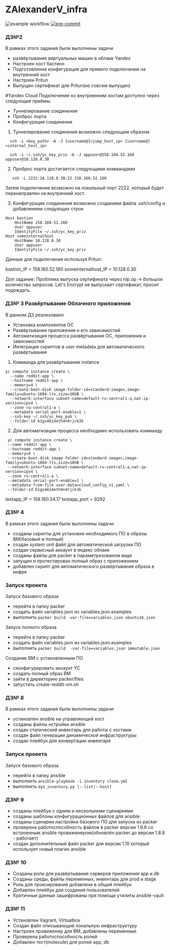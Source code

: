 # ZAlexanderV_infra
![example workflow](https://github.com/Otus-DevOps-2023-11/ZAlexanderV_infra/actions/workflows/run-tests.yml/badge.svg)
[![pre-commit](https://img.shields.io/badge/pre--commit-enabled-brightgreen?logo=pre-commit&logoColor=white)](https://github.com/pre-commit/pre-commit)
### ДЗ№2
В рамках этого задания были выполнены задачи
 - развёртывание виртуальных машин в облаке Yandex
 - Настроен хост бастион
 - Подготовленна конфигурация для прямого подключения на внутренний хост
 - Настроен Pritun
 - Выпущен сертификат для Pritun(не совсем выпущен)

#Yandex Cloud
Подключение ко внутрненним хостам доступно через следующие приёмы:
 - Туннелирование соединения
 - Проброс порта
 - Конфигурация соединения

 1. Туннелирование соединения возможно следующим образом
 ```
   ssh -i <key_path> -A -J [username@]<jump_host_ip> [username@]<internal_host_ip>

   ssh -i ~/.ssh/yc_key_priv -A -J appuser@158.160.52.160 appuser@10.128.0.30
 ```
 2. Проброс порта достигается следующими коммандами

```
   ssh -L 2222:10.128.0.30:22 158.160.52.160

```
  Затем подключение возможно на локальный порт 2222, который будет перенаправлен на внутренний хост.

 3. Конфигурация соединения возможно созданием файла .ssh/config и добавлением следующих строк
```
Host bastion
	HostName 158.160.52.160
	User appuser
	IdentityFile ~/.ssh/yc_key_priv
Host someinternalhost
	HostName 10.128.0.30
	User appuser
	IdentityFile ~/.ssh/yc_key_priv
```

Данные для подключения используя Pritun:

bastion_IP = 158.160.52.160
someinternalhost_IP = 10.128.0.30


Доп задание:
Проблема выпуска сертификата через nip.op -> большое количество запросов. Let's Encrypt не выпускает сертификат, просит подождать.


### ДЗ№ 3 Развёртывание Облачного приложения
В данном ДЗ реализовано
 - Установка компонентов ОС
 - Развёртывание приложения и его зависимостей
 - Автоматизиция процесса развёртывания ОС, приложения и зависимостей
 - Интеграция скриптов в user metadata для автоматического развёртывания

1. Комманда для развёртывания instance
```
yc compute instance create \
  --name reddit-app \
  --hostname reddit-app \
  --memory=4 \
  --create-boot-disk image-folder-id=standard-images,image-family=ubuntu-1604-lts,size=10GB \
  --network-interface subnet-name=default-ru-central1-a,nat-ip-version=ipv4 \
  --zone ru-central1-a \
  --metadata serial-port-enable=1 \
  --ssh-key ~/.ssh/yc_key_pub \
  --folder-id b1gs4m14eth4n4rjck3k
```

2. Для автоматизации процесса необходимо использовать комманду
```
 yc compute instance create \
 --name reddit-app \
 --hostname reddit-app \
 --memory=4 \
 --create-boot-disk image-folder-id=standard-images,image-family=ubuntu-1604-lts,size=10GB \
 --network-interface subnet-name=default-ru-central1-a,nat-ip-version=ipv4 \
 --zone ru-central1-a \
 --metadata serial-port-enable=1 \
 --metadata-from-file user-data=cloud_config_v1.yaml \
 --folder-id b1gs4m14eth4n4rjck3k

```

testapp_IP = 158.160.34.17
testapp_port = 9292


### ДЗ№ 4
В рамках этого задания были выполнены задачи:
 - созданы скрипты для установки необходимого ПО в образы ВМ(базовый и полный)
 - создан system unit файл для автоматической загрузки ПО
 - создан сервисный аккаунт в яндекс облаке
 - созданы файлы для packer в параметризованом виде
 - запущен и протестирован полный образ с приложением
 - добавлен скрипт для автоматического развёртывания образа в инфре

### Запуск проекта
Запуск базового образа
- перейти в папку packer
- создать файл variables.json из variables.json.examples
- выполнить ```packer build -var-file=variables.json ubuntu16.json```

Запуск полного образа
- перейти в папку packer
- создать файл variables.json из variables.json.examples
- выполнить  ```packer build  -var-file=variables.json immutable.json```

Создание ВМ с установленным ПО
- сконфигурировать аккаунт YC
- создать полный образ ВМ
- зайти в директорию packer/files
- запустить create-reddit-vm.sh


### Д3№ 8
В рамках этого задания были выполнены задачи:
 - установлен ansible на управляющий хост
 - созданы файлы нстройки ansible
 - создан статический инвентарь для работы с хостами
 - создан файл генерации динамической инфраструктуры
 - создан плейбук для конвертации инвентаря


### Запуск проекта
Запуск базового образа
- перейти в папку ansible
- выполнить ```ansible-playbook -i inventory clone.yml```
- выполнить ```dyn_inventory.py [--list|--host]  ```

### Д3№ 9
 - созданы плейбук с одним и несколькими сценариями
 - созданы шаблоны конфигурационных файлов для ansible
 - созданы сценарии настройки базового ПО для запуска из packer
 - проверена работоспособность файлов в packer версии 1.6.6 со встроенным ansible провиженером(обновлён packer до версии 1.8.8 - работает)
 - создан дополнительный файл packer для версии 1.10 который использует новый плагин ansible

### Д3№ 10
  - Созданы роли для развёртывания серверов приложения app и db
  - Созданы среды, файлы переменных, инвентарь для prod и stage
  - Роль для проксирования добавлена в общий плейбук
  - Добавлен плейбук для создания пользователей
  - Критичные данные зашифрованы при помощи утилиты ansible-vault

### Д3№ 11
  - Установлен Vagrant, Virtualbox
  - Cоздан файл описывающий локальную инфраструктуру
  - Настроен провиженер для ВМ, добавлены переменные
  - Проверена работоспособность ролей
  - Добавлен тест(molecule) для ролей app, db
